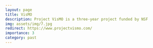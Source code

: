 ```yaml
---
layout: page
title: VisMO
description: Project VisMO is a three-year project funded by NSF
img: assets/img/7.jpg
redirect: https://www.projectvismo.com/
importance: 3
category: past
---
```


